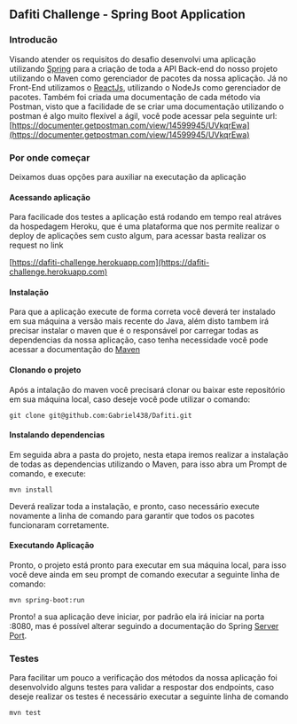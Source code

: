 Dafiti Challenge - Spring Boot Application
------------------------------------------

### Introducão

Visando atender os requisitos do desafio desenvolvi uma aplicação utilizando [Spring](https://spring.io/) para a criação de toda a API Back-end do nosso projeto utilizando o Maven como gerenciador de pacotes da nossa aplicação. Já no Front-End utilizamos o [ReactJs](https://reactjs.org/), utilizando o NodeJs como gerenciador de pacotes. Também foi criada uma documentação de cada método via Postman, visto que a facilidade de se criar uma documentação utilizando o postman é algo muito flexível a ágil, você pode acessar pela seguinte url: [https://documenter.getpostman.com/view/14599945/UVkqrEwa](https://documenter.getpostman.com/view/14599945/UVkqrEwa)

### Por onde começar

Deixamos duas opções para auxiliar na executação da aplicação

#### Acessando aplicação

Para facilicade dos testes a aplicação está rodando em tempo real atráves da hospedagem Heroku, que é uma plataforma que nos permite realizar o deploy de aplicações sem custo algum, para acessar basta realizar os request no link

[https://dafiti-challenge.herokuapp.com](https://dafiti-challenge.herokuapp.com)

#### Instalação

Para que a aplicação execute de forma correta você deverá ter instalado em sua máquina a versão mais recente do Java, além disto tambem irá precisar instalar o maven que é o responsável por carregar todas as dependencias da nossa aplicação, caso tenha necessidade você pode acessar a documentação do [Maven](https://maven.apache.org/guides/getting-started/maven-in-five-minutes.html)

#### Clonando o projeto

Após a intalação do maven você precisará clonar ou baixar este repositório em sua máquina local, caso deseje você pode utilizar o comando:

`git clone git@github.com:Gabriel438/Dafiti.git`

#### Instalando dependencias

Em seguida abra a pasta do projeto, nesta etapa iremos realizar a instalação de todas as dependencias utilizando o Maven, para isso abra um Prompt de comando, e execute:

`mvn install`

Deverá realizar toda a instalação, e pronto, caso necessário execute novamente a linha de comando para garantir que todos os pacotes funcionaram corretamente.

#### Executando Aplicação

Pronto, o projeto está pronto para executar em sua máquina local, para isso você deve ainda em seu prompt de comando executar a seguinte linha de comando:

`mvn spring-boot:run`

Pronto! a sua aplicação deve iniciar, por padrão ela irá iniciar na porta :8080, mas é possível alterar seguindo a documentação do Spring [Server Port](https://docs.spring.io/spring-boot/docs/current/reference/html/application-properties.html#application-properties.server.server.port).

### Testes

Para facilitar um pouco a verificação dos métodos da nossa aplicação foi desenvolvido alguns testes para validar a respostar dos endpoints, caso deseje realizar os testes é necessário executar a seguinte linha de comando

`mvn test`
